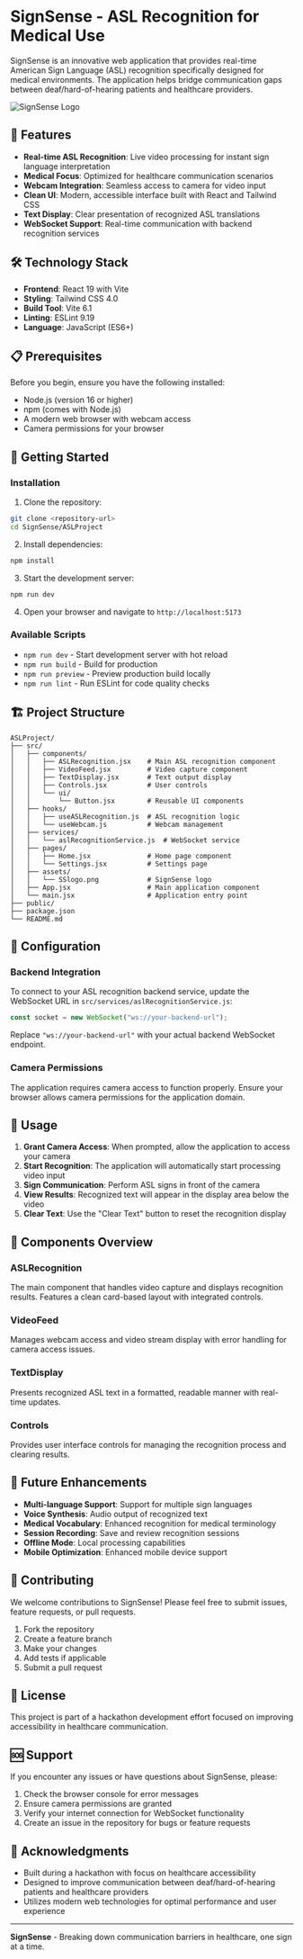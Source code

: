 # SignSense - ASL Recognition for Medical Use

SignSense is an innovative web application that provides real-time American Sign Language (ASL) recognition specifically designed for medical environments. The application helps bridge communication gaps between deaf/hard-of-hearing patients and healthcare providers.

![SignSense Logo](src/assets/SSlogo.png)

## 🌟 Features

- **Real-time ASL Recognition**: Live video processing for instant sign language interpretation
- **Medical Focus**: Optimized for healthcare communication scenarios
- **Webcam Integration**: Seamless access to camera for video input
- **Clean UI**: Modern, accessible interface built with React and Tailwind CSS
- **Text Display**: Clear presentation of recognized ASL translations
- **WebSocket Support**: Real-time communication with backend recognition services

## 🛠️ Technology Stack

- **Frontend**: React 19 with Vite
- **Styling**: Tailwind CSS 4.0
- **Build Tool**: Vite 6.1
- **Linting**: ESLint 9.19
- **Language**: JavaScript (ES6+)

## 📋 Prerequisites

Before you begin, ensure you have the following installed:
- Node.js (version 16 or higher)
- npm (comes with Node.js)
- A modern web browser with webcam access
- Camera permissions for your browser

## 🚀 Getting Started

### Installation

1. Clone the repository:
```bash
git clone <repository-url>
cd SignSense/ASLProject
```

2. Install dependencies:
```bash
npm install
```

3. Start the development server:
```bash
npm run dev
```

4. Open your browser and navigate to `http://localhost:5173`

### Available Scripts

- `npm run dev` - Start development server with hot reload
- `npm run build` - Build for production
- `npm run preview` - Preview production build locally
- `npm run lint` - Run ESLint for code quality checks

## 🏗️ Project Structure

```
ASLProject/
├── src/
│   ├── components/
│   │   ├── ASLRecognition.jsx    # Main ASL recognition component
│   │   ├── VideoFeed.jsx         # Video capture component
│   │   ├── TextDisplay.jsx       # Text output display
│   │   ├── Controls.jsx          # User controls
│   │   └── ui/
│   │       └── Button.jsx        # Reusable UI components
│   ├── hooks/
│   │   ├── useASLRecognition.js  # ASL recognition logic
│   │   └── useWebcam.js          # Webcam management
│   ├── services/
│   │   └── aslRecognitionService.js  # WebSocket service
│   ├── pages/
│   │   ├── Home.jsx              # Home page component
│   │   └── Settings.jsx          # Settings page
│   ├── assets/
│   │   └── SSlogo.png            # SignSense logo
│   ├── App.jsx                   # Main application component
│   └── main.jsx                  # Application entry point
├── public/
├── package.json
└── README.md
```

## 🔧 Configuration

### Backend Integration

To connect to your ASL recognition backend service, update the WebSocket URL in `src/services/aslRecognitionService.js`:

```javascript
const socket = new WebSocket("ws://your-backend-url");
```

Replace `"ws://your-backend-url"` with your actual backend WebSocket endpoint.

### Camera Permissions

The application requires camera access to function properly. Ensure your browser allows camera permissions for the application domain.

## 🎯 Usage

1. **Grant Camera Access**: When prompted, allow the application to access your camera
2. **Start Recognition**: The application will automatically start processing video input
3. **Sign Communication**: Perform ASL signs in front of the camera
4. **View Results**: Recognized text will appear in the display area below the video
5. **Clear Text**: Use the "Clear Text" button to reset the recognition display

## 🧩 Components Overview

### ASLRecognition
The main component that handles video capture and displays recognition results. Features a clean card-based layout with integrated controls.

### VideoFeed
Manages webcam access and video stream display with error handling for camera access issues.

### TextDisplay
Presents recognized ASL text in a formatted, readable manner with real-time updates.

### Controls
Provides user interface controls for managing the recognition process and clearing results.

## 🔮 Future Enhancements

- **Multi-language Support**: Support for multiple sign languages
- **Voice Synthesis**: Audio output of recognized text
- **Medical Vocabulary**: Enhanced recognition for medical terminology
- **Session Recording**: Save and review recognition sessions
- **Offline Mode**: Local processing capabilities
- **Mobile Optimization**: Enhanced mobile device support

## 🤝 Contributing

We welcome contributions to SignSense! Please feel free to submit issues, feature requests, or pull requests.

1. Fork the repository
2. Create a feature branch
3. Make your changes
4. Add tests if applicable
5. Submit a pull request

## 📄 License

This project is part of a hackathon development effort focused on improving accessibility in healthcare communication.

## 🆘 Support

If you encounter any issues or have questions about SignSense, please:
1. Check the browser console for error messages
2. Ensure camera permissions are granted
3. Verify your internet connection for WebSocket functionality
4. Create an issue in the repository for bugs or feature requests

## 🙏 Acknowledgments

- Built during a hackathon with focus on healthcare accessibility
- Designed to improve communication between deaf/hard-of-hearing patients and healthcare providers
- Utilizes modern web technologies for optimal performance and user experience

---

**SignSense** - Breaking down communication barriers in healthcare, one sign at a time.